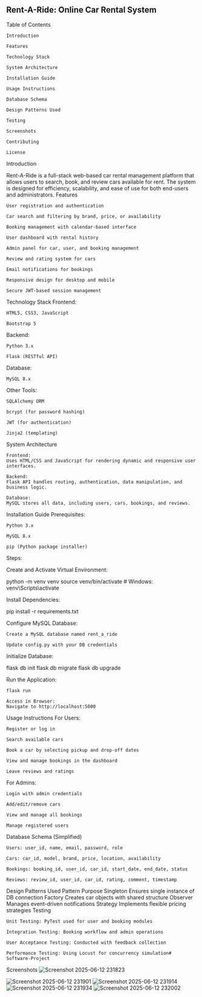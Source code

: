 ## Rent-A-Ride: Online Car Rental System
Table of Contents

    Introduction

    Features

    Technology Stack

    System Architecture

    Installation Guide

    Usage Instructions

    Database Schema

    Design Patterns Used

    Testing

    Screenshots

    Contributing

    License

Introduction

Rent-A-Ride is a full-stack web-based car rental management platform that allows users to search, book, and review cars available for rent. The system is designed for efficiency, scalability, and ease of use for both end-users and administrators.
Features

    User registration and authentication

    Car search and filtering by brand, price, or availability

    Booking management with calendar-based interface

    User dashboard with rental history

    Admin panel for car, user, and booking management

    Review and rating system for cars

    Email notifications for bookings

    Responsive design for desktop and mobile

    Secure JWT-based session management

Technology Stack
Frontend:

    HTML5, CSS3, JavaScript

    Bootstrap 5

Backend:

    Python 3.x

    Flask (RESTful API)

Database:

    MySQL 8.x

Other Tools:

    SQLAlchemy ORM

    bcrypt (for password hashing)

    JWT (for authentication)

    Jinja2 (templating)

System Architecture

    Frontend:
    Uses HTML/CSS and JavaScript for rendering dynamic and responsive user interfaces.

    Backend:
    Flask API handles routing, authentication, data manipulation, and business logic.

    Database:
    MySQL stores all data, including users, cars, bookings, and reviews.

Installation Guide
Prerequisites:

    Python 3.x

    MySQL 8.x

    pip (Python package installer)

Steps:

Create and Activate Virtual Environment:

python -m venv venv
source venv/bin/activate  # Windows: venv\Scripts\activate

Install Dependencies:

pip install -r requirements.txt

Configure MySQL Database:

    Create a MySQL database named rent_a_ride

    Update config.py with your DB credentials

Initialize Database:

flask db init
flask db migrate
flask db upgrade

Run the Application:

    flask run

    Access in Browser:
    Navigate to http://localhost:5000

Usage Instructions
For Users:

    Register or log in

    Search available cars

    Book a car by selecting pickup and drop-off dates

    View and manage bookings in the dashboard

    Leave reviews and ratings

For Admins:

    Login with admin credentials

    Add/edit/remove cars

    View and manage all bookings

    Manage registered users

Database Schema (Simplified)

    Users: user_id, name, email, password, role

    Cars: car_id, model, brand, price, location, availability

    Bookings: booking_id, user_id, car_id, start_date, end_date, status

    Reviews: review_id, user_id, car_id, rating, comment, timestamp

Design Patterns Used
Pattern	Purpose
Singleton	Ensures single instance of DB connection
Factory	Creates car objects with shared structure
Observer	Manages event-driven notifications
Strategy	Implements flexible pricing strategies
Testing

    Unit Testing: PyTest used for user and booking modules

    Integration Testing: Booking workflow and admin operations

    User Acceptance Testing: Conducted with feedback collection

    Performance Testing: Using Locust for concurrency simulation# Software-Project

Screenshots
![Screenshot 2025-06-12 231823](https://github.com/user-attachments/assets/ef96f980-4b22-4bb1-9336-f0cc199127d0)

![Screenshot 2025-06-12 231901](https://github.com/user-attachments/assets/3132a981-5371-4586-b6a0-5d943887a194) 
![Screenshot 2025-06-12 231914](https://github.com/user-attachments/assets/eb276170-b69b-4a22-9291-6246a2327483) 
![Screenshot 2025-06-12 231934](https://github.com/user-attachments/assets/d98e8f0a-4347-4952-bcab-b51ac5f9960e)
![Screenshot 2025-06-12 232002](https://github.com/user-attachments/assets/ec256bc9-0e71-428c-8738-60bfd585f51b)





